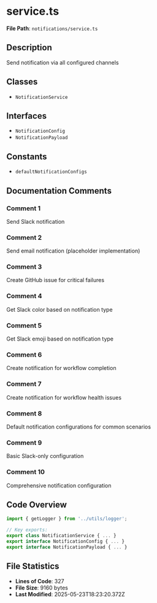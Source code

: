 # service.ts

**File Path**: `notifications/service.ts`

## Description

Send notification via all configured channels

## Classes

- `NotificationService`

## Interfaces

- `NotificationConfig`
- `NotificationPayload`

## Constants

- `defaultNotificationConfigs`

## Documentation Comments

### Comment 1

Send Slack notification

### Comment 2

Send email notification (placeholder implementation)

### Comment 3

Create GitHub issue for critical failures

### Comment 4

Get Slack color based on notification type

### Comment 5

Get Slack emoji based on notification type

### Comment 6

Create notification for workflow completion

### Comment 7

Create notification for workflow health issues

### Comment 8

Default notification configurations for common scenarios

### Comment 9

Basic Slack-only configuration

### Comment 10

Comprehensive notification configuration

## Code Overview

```typescript
import { getLogger } from '../utils/logger';

// Key exports:
export class NotificationService { ... }
export interface NotificationConfig { ... }
export interface NotificationPayload { ... }
```

## File Statistics

- **Lines of Code**: 327
- **File Size**: 9160 bytes
- **Last Modified**: 2025-05-23T18:23:20.372Z

